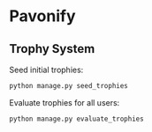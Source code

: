 # Pavonify

## Trophy System

Seed initial trophies:

```bash
python manage.py seed_trophies
```

Evaluate trophies for all users:

```bash
python manage.py evaluate_trophies
```
